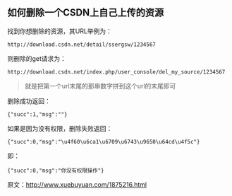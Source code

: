 ## 如何删除一个CSDN上自己上传的资源

找到你想删除的资源，其URL举例为：

```
http://download.csdn.net/detail/ssergsw/1234567
```

则删除的get请求为：

```
http://download.csdn.net/index.php/user_console/del_my_source/1234567
```

> 就是把第一个url末尾的那串数字拼到这个url的末尾即可

删除成功返回：

```
{"succ":1,"msg":""}
```

如果是因为没有权限，删除失败返回：

```
{"succ":0,"msg":"\u4f60\u6ca1\u6709\u6743\u9650\u64cd\u4f5c"}
```

即：

```
{"succ":0,"msg":"你没有权限操作"}
```



原文：http://www.xuebuyuan.com/1875216.html


